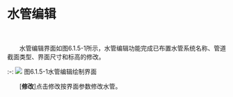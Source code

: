 # 水管编辑
<br/>

&emsp;&emsp;水管编辑界面如图6.1.5\-1所示，水管编辑功能完成已布置水管系统名称、管道截面类型、界面尺寸和标高的修改。
<br/>

:-: ![](images/236.png)
图6.1.5\-1水管编辑绘制界面
<br/>

&emsp;&emsp;[**修改**\]点击修改按界面参数修改水管。